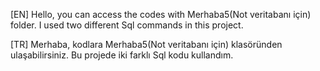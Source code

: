 [EN]
Hello,
you can access the codes with Merhaba5(Not veritabanı için) folder.
I used two different Sql commands in this project. 

[TR]
Merhaba, kodlara Merhaba5(Not veritabanı için) klasöründen ulaşabilirsiniz.
Bu projede iki farklı Sql kodu kullandım.
